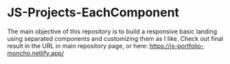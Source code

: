 # JS-Projects-EachComponent
The main objective of this repository is to build a responsive basic landing using separated components and customizing them as I like. 
Check out final result in the URL in main repository page, or here: https://js-portfolio-moncho.netlify.app/
